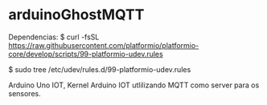 # arduinoGhostMQTT

Dependencias:
  $ curl -fsSL https://raw.githubusercontent.com/platformio/platformio-core/develop/scripts/99-platformio-udev.rules
  
  $ sudo tree /etc/udev/rules.d/99-platformio-udev.rules

Arduino Uno IOT, Kernel Arduino IOT utlilizando MQTT como server para os sensores.
